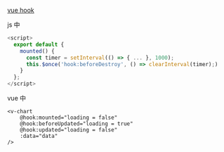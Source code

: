 [vue hook](https://www.jianshu.com/p/eb9bbdcc1f69)

js 中

```js
<script>
  export default {
    mounted() {
      const timer = setInterval(() => { ... }, 1000);
      this.$once('hook:beforeDestroy', () => clearInterval(timer);)
    }
  };
</script>
```

vue 中

```vue
<v-chart
    @hook:mounted="loading = false"
    @hook:beforeUpdated="loading = true"
    @hook:updated="loading = false"
    :data="data"
/>
```

